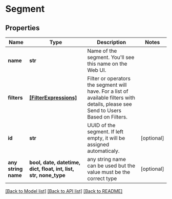 # Segment


## Properties
Name | Type | Description | Notes
------------ | ------------- | ------------- | -------------
**name** | **str** | Name of the segment.  You'll see this name on the Web UI. | 
**filters** | [**[FilterExpressions]**](FilterExpressions.md) | Filter or operators the segment will have.  For a list of available filters with details, please see Send to Users Based on Filters. | 
**id** | **str** | UUID of the segment.  If left empty, it will be assigned automaticaly. | [optional] 
**any string name** | **bool, date, datetime, dict, float, int, list, str, none_type** | any string name can be used but the value must be the correct type | [optional]

[[Back to Model list]](../README.md#documentation-for-models) [[Back to API list]](../README.md#documentation-for-api-endpoints) [[Back to README]](../README.md)


